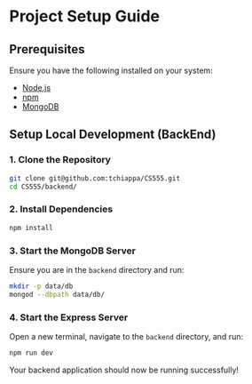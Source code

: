 # Project Setup Guide

## Prerequisites

Ensure you have the following installed on your system:

- [Node.js](https://nodejs.org/)
- [npm](https://www.npmjs.com/)
- [MongoDB](https://www.mongodb.com/try/download/community)

## Setup Local Development (BackEnd)

### 1. Clone the Repository

```sh
git clone git@github.com:tchiappa/CS555.git
cd CS555/backend/
```

### 2. Install Dependencies

```sh
npm install
```

### 3. Start the MongoDB Server

Ensure you are in the `backend` directory and run:

```sh
mkdir -p data/db
mongod --dbpath data/db/
```

### 4. Start the Express Server

Open a new terminal, navigate to the `backend` directory, and run:

```sh
npm run dev
```

Your backend application should now be running successfully!
